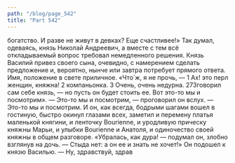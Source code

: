 ```yaml
---
path: "/blog/page_542"
title: "Part 542"
---
```


 богатство. И разве не живут в девках? Еще счастливее!» Так думал, одеваясь, князь Николай Андреевич, а вместе с тем всё откладываемый вопрос требовал немедленного решения. Князь Василий привез своего сына, очевидно, с намерением сделать предложение и, вероятно, нынче или завтра потребует прямого ответа. Имя, положение в свете приличное. «Что́ ж, я не прочь, — 1 Ах! это перл женщин, княжна!
2 компаньонка.
3 Очень, очень недурна.
273говорил сам себе князь, — но пусть он будет стоить ее. Вот это-то мы и посмотрим».
— Это-то мы и посмотрим, — проговорил он вслух. — Это-то мы и посмотрим.
И он, как всегда, бодрыми шагами вошел в гостиную, быстро окинул глазами всех, заметил и перемену платья маленькой княгини, и ленточку Bourienne, и уродливую прическу княжны Марьи, и улыбки Bourienne и Анатоля, и одиночество своей княжны в общем разговоре. «Убралась, как дура! — подумал он, злобно взглянув на дочь. — Стыда нет: а он ее и знать не хочет!»
Он подошел к князю Василью.
— Ну, здравствуй, здрав
